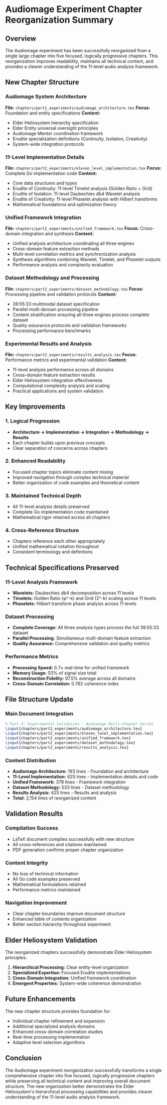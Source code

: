 # Audiomage Experiment Chapter Reorganization Summary

## Overview

The Audiomage experiment has been successfully reorganized from a single large chapter into five focused, logically progressive chapters. This reorganization improves readability, maintains all technical content, and provides a clearer understanding of the 11-level audio analysis framework.

## New Chapter Structure

### Audiomage System Architecture
**File:** `chapters/part2_experiments/audiomage_architecture.tex`
**Focus:** Foundation and entity specifications
**Content:**
- Elder Heliosystem hierarchy specification
- Elder Entity universal oversight principles
- Audiomage Mentor coordination framework
- Erudite specialization definitions (Continuity, Isolation, Creativity)
- System-wide integration protocols

### 11-Level Implementation Details
**File:** `chapters/part2_experiments/eleven_level_implementation.tex`
**Focus:** Complete Go implementation code
**Content:**
- Core data structures and types
- Erudite of Continuity: 11-level Timelet analysis (Golden Ratio + Grid)
- Erudite of Isolation: 11-level Daubechies db4 Wavelet analysis
- Erudite of Creativity: 11-level Phaselet analysis with Hilbert transforms
- Mathematical foundations and optimization theory

### Unified Framework Integration
**File:** `chapters/part2_experiments/unified_framework.tex`
**Focus:** Cross-domain integration and synthesis
**Content:**
- Unified analysis architecture coordinating all three engines
- Cross-domain feature extraction methods
- Multi-level correlation metrics and synchronization analysis
- Synthesis algorithms combining Wavelet, Timelet, and Phaselet outputs
- Performance analysis and complexity evaluation

### Dataset Methodology and Processing
**File:** `chapters/part2_experiments/dataset_methodology.tex`
**Focus:** Processing pipeline and validation protocols
**Content:**
- 39:55:33 multimodal dataset specification
- Parallel multi-domain processing pipeline
- Content stratification ensuring all three engines process complete dataset
- Quality assurance protocols and validation frameworks
- Processing performance benchmarks

### Experimental Results and Analysis
**File:** `chapters/part2_experiments/results_analysis.tex`
**Focus:** Performance metrics and experimental validation
**Content:**
- 11-level analysis performance across all domains
- Cross-domain feature extraction results
- Elder Heliosystem integration effectiveness
- Computational complexity analysis and scaling
- Practical applications and system validation

## Key Improvements

### 1. Logical Progression
- **Architecture → Implementation → Integration → Methodology → Results**
- Each chapter builds upon previous concepts
- Clear separation of concerns across chapters

### 2. Enhanced Readability
- Focused chapter topics eliminate content mixing
- Improved navigation through complex technical material
- Better organization of code examples and theoretical content

### 3. Maintained Technical Depth
- All 11-level analysis details preserved
- Complete Go implementation code maintained
- Mathematical rigor retained across all chapters

### 4. Cross-Reference Structure
- Chapters reference each other appropriately
- Unified mathematical notation throughout
- Consistent terminology and definitions

## Technical Specifications Preserved

### 11-Level Analysis Framework
- **Wavelets:** Daubechies db4 decomposition across 11 levels
- **Timelets:** Golden Ratio (φ^-k) and Grid (2^-k) scaling across 11 levels  
- **Phaselets:** Hilbert transform phase analysis across 11 levels

### Dataset Processing
- **Complete Coverage:** All three analysis types process the full 39:55:33 dataset
- **Parallel Processing:** Simultaneous multi-domain feature extraction
- **Quality Assurance:** Comprehensive validation and quality metrics

### Performance Metrics
- **Processing Speed:** 0.7× real-time for unified framework
- **Memory Usage:** 53% of signal size total
- **Reconstruction Fidelity:** 97.5% average across all domains
- **Cross-Domain Correlation:** 0.762 coherence index

## File Structure Update

### Main Document Integration
```latex
% Part 2: Experimental Validation - Audiomage Multi-Chapter Series
\input{chapters/part2_experiments/audiomage_architecture.tex}
\input{chapters/part2_experiments/eleven_level_implementation.tex}
\input{chapters/part2_experiments/unified_framework.tex}
\input{chapters/part2_experiments/dataset_methodology.tex}
\input{chapters/part2_experiments/results_analysis.tex}
```

### Content Distribution
- **Audiomage Architecture:** 193 lines - Foundation and architecture
- **11-Level Implementation:** 625 lines - Implementation details and code
- **Unified Framework:** 378 lines - Framework integration
- **Dataset Methodology:** 533 lines - Dataset methodology
- **Results Analysis:** 425 lines - Results and analysis
- **Total:** 2,154 lines of reorganized content

## Validation Results

### Compilation Success
- LaTeX document compiles successfully with new structure
- All cross-references and citations maintained
- PDF generation confirms proper chapter organization

### Content Integrity
- No loss of technical information
- All Go code examples preserved
- Mathematical formulations retained
- Performance metrics maintained

### Navigation Improvement
- Clear chapter boundaries improve document structure
- Enhanced table of contents organization
- Better section hierarchy throughout experiment

## Elder Heliosystem Validation

The reorganized chapters successfully demonstrate Elder Heliosystem principles:

1. **Hierarchical Processing:** Clear entity-level organization
2. **Specialized Expertise:** Focused Erudite implementations
3. **Cross-Domain Integration:** Unified framework coordination
4. **Emergent Properties:** System-wide coherence demonstration

## Future Enhancements

The new chapter structure provides foundation for:
- Individual chapter refinement and expansion
- Additional specialized analysis domains
- Enhanced cross-domain correlation studies
- Real-time processing implementation
- Adaptive level selection algorithms

## Conclusion

The Audiomage experiment reorganization successfully transforms a single comprehensive chapter into five focused, logically progressive chapters while preserving all technical content and improving overall document structure. The new organization better demonstrates the Elder Heliosystem's hierarchical processing capabilities and provides clearer understanding of the 11-level audio analysis framework.